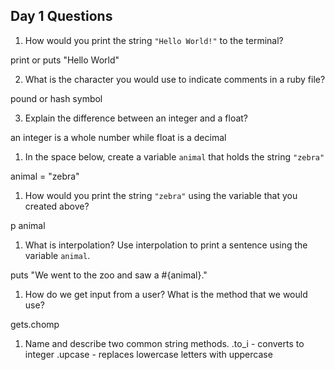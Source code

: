 ## Day 1 Questions

1. How would you print the string `"Hello World!"` to the terminal?

print or puts "Hello World"

2. What is the character you would use to indicate comments in a ruby file?

pound or hash symbol

3. Explain the difference between an integer and a float?

an integer is a whole number while float is a decimal

1. In the space below, create a variable `animal` that holds the string `"zebra"`

animal = "zebra"

1. How would you print the string `"zebra"` using the variable that you created above?

p animal

1. What is interpolation? Use interpolation to print a sentence using the variable `animal`.

puts "We went to the zoo and saw a #{animal}."

1. How do we get input from a user? What is the method that we would use?

gets.chomp

1. Name and describe two common string methods.
.to_i - converts to integer
.upcase - replaces lowercase letters with uppercase

